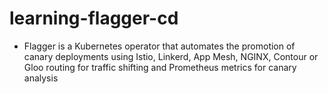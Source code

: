 # learning-flagger-cd

 - Flagger is a Kubernetes operator that automates the promotion of canary deployments 
   using Istio, Linkerd, App Mesh, NGINX, Contour or Gloo routing for traffic shifting and 
   Prometheus metrics for canary analysis
